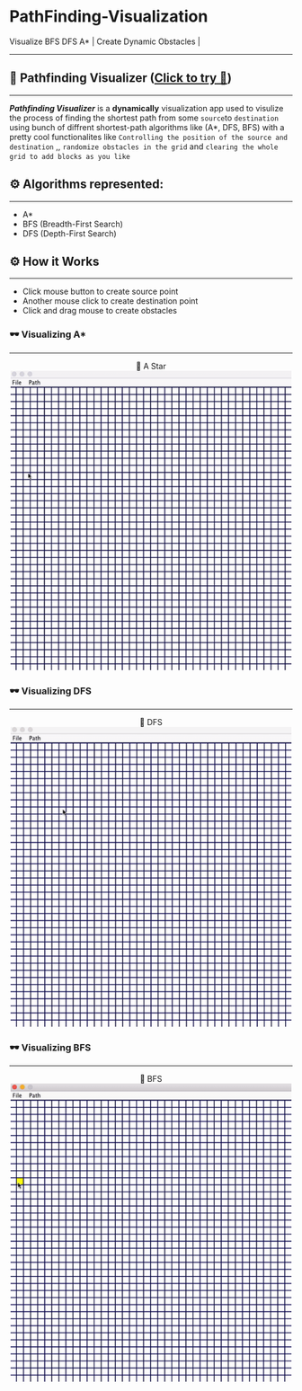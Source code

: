 # PathFinding-Visualization
Visualize BFS DFS A* | Create Dynamic Obstacles | 

---
## 🎈 Pathfinding Visualizer ([Click to try 🚀](https://github.com/mayankkt9/PathFinding-Visualization/blob/master/jar_file/PathVisualRun.jar))
------------------------------------------------------------------------------------------------------

**_Pathfinding Visualizer_** is a __dynamically__ visualization app used to visulize the process of finding the shortest path from some ```source```to ```destination``` using bunch of diffrent shortest-path algorithms like (A*, DFS, BFS) with a pretty cool functionalites like ```Controlling the position of the source and destination``` ,, ```randomize obstacles in the grid``` and ```clearing the whole grid to add blocks as you like```

## ⚙ Algorithms represented:
------------------
* A*
* BFS (Breadth-First Search)
* DFS (Depth-First Search)

## ⚙ How it Works
------------------

* Click mouse button to create source point
* Another mouse click to create destination point
* Click and drag mouse to create obstacles

### 🕶 Visualizing A*
----------
<div align="center" >
🎈 A Star

</div>
<div align="center">
  
<img width="500px" src="https://github.com/mayankkt9/PathFinding-Visualization/blob/master/gif/AStar.gif">

</div>

### 🕶 Visualizing DFS
----------
<div align="center" >
🎈 DFS
</div>
<div align="center">
  
<img width="500px" src="https://github.com/mayankkt9/PathFinding-Visualization/blob/master/gif/DFS.gif">

</div>

### 🕶 Visualizing BFS 
----------

<div align="center" >
🎈 BFS
</div>
<div align="center">
  
<img width="500px" src="https://github.com/mayankkt9/PathFinding-Visualization/blob/master/gif/BFS.gif">

</div>